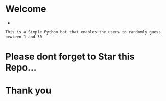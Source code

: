 # Welcome
- 
<!-- Hi 123456789-->
    This is a Simple Python bot that enables the users to randomly guess bewteen 1 and 30
# Please dont forget to Star this Repo...
# Thank you
